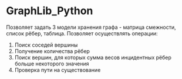 # GraphLib_Python

Позволяет задать 3 модели хранения графа - матрица смежности, список рёбер, таблица.
Позволяет осуществлять операции:
1.	Поиск соседей вершины
2.	Получение количества рёбер
3.	Поиск вершин, для которых сумма весов инцидентных рёбер больше некоторого значения
4.	Проверка пути на существование

